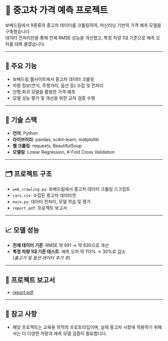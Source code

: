 # 🚗 중고차 가격 예측 프로젝트

보배드림에서 9종류의 중고차 데이터를 크롤링하여, 머신러닝 기반의 가격 예측 모델을 구축했습니다.  
데이터 전처리만을 통해 전체 RMSE 성능을 개선했고, 특정 차량 1대 기준으로 예측 오차를 대폭 줄였습니다.

---

## 📌 주요 기능

- 보배드림 웹사이트에서 중고차 데이터 크롤링
- 차량 정보(연식, 주행거리, 옵션 등) 수집 및 전처리
- 선형 회귀 모델을 활용한 가격 예측
- 모델 성능 평가 및 개선을 위한 교차 검증 수행

---

## 🧠 기술 스택

- **언어**: Python
- **라이브러리**: pandas, scikit-learn, matplotlib
- **웹 크롤링**: requests, BeautifulSoup
- **모델링**: Linear Regression, K-Fold Cross Validation

---

## 🗂 프로젝트 구조

- `web_crawling.py`: 보배드림에서 중고차 데이터 크롤링 스크립트
- `cars.csv`: 수집된 중고차 데이터셋
- `main.py`: 데이터 전처리, 모델 학습 및 평가
- `report.pdf`: 프로젝트 보고서

---

## 📈 모델 성능

- **전체 데이터 기준**: RMSE 약 991 → 약 630으로 개선
- **특정 차량 1대 기준 테스트**: 예측 오차 약 113% → 30%로 감소  
  *(출고가 및 옵션 데이터 추가 후)*

---

## 📄 프로젝트 보고서

- [report.pdf](./report.pdf)

---

## 📝 참고 사항

- 해당 프로젝트는 교육용 목적의 프로토타입이며, 실제 중고차 시장에 적용하기 위해서는 더 다양한 차량과 예측 모델 검증이 필요합니다.
